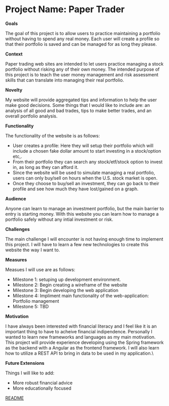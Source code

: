 # Project Name: Paper Trader

**Goals**

The goal of this project is to allow users to practice maintaining a portfolio without having to spend any real money. 
Each user will create a profile so that their portfolio is saved and can be managed for as long they please.

**Context**

Paper trading web sites are intended to let users practice managing a stock portfolio without risking any of their own money. 
The intended purpose of this project is to teach the user money management and risk assessment skills that can translate into 
managing their real portfolio.

**Novelty**

My website will provide aggregated tips and information to help the user make good decisions. Some things that I would like
to include are: an analysis of all good and bad trades, tips to make better trades, and an overall portfolio analysis.

**Functionality**

The functionality of the website is as follows:
- User creates a profile: Here they will setup their portfolio which will include a chosen fake dollar amount to start investing in a stock/option etc,.
- From their portfolio they can search any stock/etf/stock option to invest in, as long as they can afford it.
- Since the website will be used to simulate managing a real portfolio, users can only buy/sell on hours when the U.S. stock market is open.
- Once they choose to buy/sell an investment, they can go back to their profile and see how much they have lost/gained on a graph.

**Audience**

Anyone can learn to manage an investment portfolio, but the main barrier to entry is starting money. With this website you can learn 
how to manage a portfolio safely without any intial investment or risk.

**Challenges**

The main challenge I will encounter is not having enough time to implement this project. I will have to learn a few new technologies to create 
this website the way I want to.

**Measures**

Measues I will use are as follows:
- Milestone 1: setuping up development environment. 
- Milestone 2: Begin creating a wireframe of the website
- Milestone 3: Begin developing the web application
- Milestone 4: Impliment main functionality of the web-application: Portfolio management
- Milestone 5: TBD

**Motivation**

I have always been interested with financial literacy and I feel like it is an important thing to have to acheive financial indipendence.
Personally I wanted to learn new frameworks and languages as my main motivation. This project will provide experience developing using the Spring 
framework as the backend with a Angular as the frontend framework. I will also learn how to utilize a REST API to bring in data to be used in my application.\

**Future Extensions**

Things I will like to add:

- More robust financial advice
- More educationally focused

[README](README.md)
